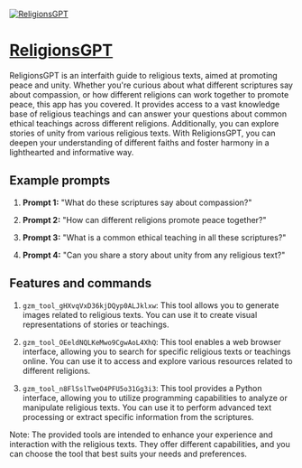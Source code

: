 [![ReligionsGPT](https://files.oaiusercontent.com/file-PIosUkSPBouhxPxIQiOSwK4U?se=2123-10-16T08%3A04%3A27Z&sp=r&sv=2021-08-06&sr=b&rscc=max-age%3D31536000%2C%20immutable&rscd=attachment%3B%20filename%3D4e5edc77-5c7b-4200-ad39-28be7bba82db.png&sig=QwbI88ThgkoR13fJ9GQbn4DnDDgcF2lNoFvcJ66JirU%3D)](https://chat.openai.com/g/g-t08Nsvjms-religionsgpt)

# [ReligionsGPT](https://chat.openai.com/g/g-t08Nsvjms-religionsgpt)

ReligionsGPT is an interfaith guide to religious texts, aimed at promoting peace and unity. Whether you're curious about what different scriptures say about compassion, or how different religions can work together to promote peace, this app has you covered. It provides access to a vast knowledge base of religious teachings and can answer your questions about common ethical teachings across different religions. Additionally, you can explore stories of unity from various religious texts. With ReligionsGPT, you can deepen your understanding of different faiths and foster harmony in a lighthearted and informative way.

## Example prompts

1. **Prompt 1:** "What do these scriptures say about compassion?"

2. **Prompt 2:** "How can different religions promote peace together?"

3. **Prompt 3:** "What is a common ethical teaching in all these scriptures?"

4. **Prompt 4:** "Can you share a story about unity from any religious text?"

## Features and commands

1. `gzm_tool_gHXvqVxD36kjDQyp0ALJklxw`: This tool allows you to generate images related to religious texts. You can use it to create visual representations of stories or teachings.

2. `gzm_tool_OEeldNQLKeMwo9CgwAoL4XhQ`: This tool enables a web browser interface, allowing you to search for specific religious texts or teachings online. You can use it to access and explore various resources related to different religions.

3. `gzm_tool_n8FlSslTweO4PFU5o31Gg3i3`: This tool provides a Python interface, allowing you to utilize programming capabilities to analyze or manipulate religious texts. You can use it to perform advanced text processing or extract specific information from the scriptures.

Note: The provided tools are intended to enhance your experience and interaction with the religious texts. They offer different capabilities, and you can choose the tool that best suits your needs and preferences.